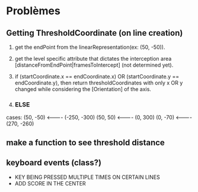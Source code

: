 # Problèmes

## Getting ThresholdCoordinate (on line creation)
1) get the endPoint from the linearRepresentation(ex: (50, -50)).
2) get the level specific attribute that dictates the interception area [distanceFromEndPoint|framesToIntercept] (not determined yet).
3) if (startCoordinate.x == endCoordinate.x) OR (startCoordinate.y == endCoordinate.y), then return thresholdCoordinates with only
   x OR y changed while considering the [Orientation] of the axis.

4) ### ELSE
cases: 
(50, -50) <---- (-250, -300)
(50, 50)  <---- (0, 300)
(0, -70)  <---- (270, -260)

## make a function to see threshold distance

## keyboard events (class?)

- KEY BEING PRESSED MULTIPLE TIMES ON CERTAIN LINES
- ADD SCORE IN THE CENTER